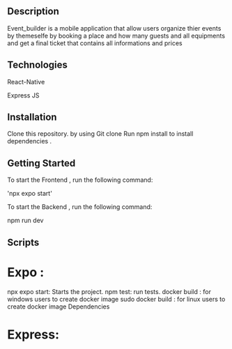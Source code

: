 ## Description

Event_builder is a mobile application that allow users organize thier events by themeselfe
by booking a place and how many guests and all equipments and get a final ticket that contains 
all informations and prices 


## Technologies

React-Native

Express JS


## Installation

Clone this repository. by using Git clone <URL for windows users > <SSH for linux users>
Run npm install to install dependencies .

## Getting Started

To start the Frontend , run the following command:

'npx expo start'



To start the Backend , run the following command:

npm run dev



## Scripts

# Expo :
npx expo start: Starts the project.
npm test: run tests.
docker build : for windows users to create docker image
sudo docker build : for linux users to create docker image
Dependencies

# Express:

